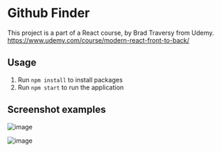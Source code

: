 # Github Finder

This project is a part of a React course, by Brad Traversy from Udemy.
https://www.udemy.com/course/modern-react-front-to-back/

## Usage
1) Run `npm install` to install packages
2) Run `npm start` to run the application

## Screenshot examples

![image](https://github.com/user-attachments/assets/9a9e0cfa-b202-46d5-8002-6cfe00090eb1)

![image](https://github.com/user-attachments/assets/853e2bdd-0206-43fb-bf88-ac02a7c863de)
